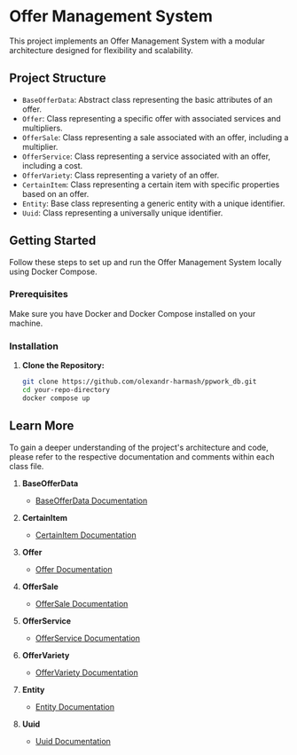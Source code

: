 # Offer Management System

This project implements an Offer Management System with a modular architecture designed for flexibility and scalability.

## Project Structure

- `BaseOfferData`: Abstract class representing the basic attributes of an offer.
- `Offer`: Class representing a specific offer with associated services and multipliers.
- `OfferSale`: Class representing a sale associated with an offer, including a multiplier.
- `OfferService`: Class representing a service associated with an offer, including a cost.
- `OfferVariety`: Class representing a variety of an offer.
- `CertainItem`: Class representing a certain item with specific properties based on an offer.
- `Entity`: Base class representing a generic entity with a unique identifier.
- `Uuid`: Class representing a universally unique identifier.

## Getting Started

Follow these steps to set up and run the Offer Management System locally using Docker Compose.

### Prerequisites

Make sure you have Docker and Docker Compose installed on your machine.

### Installation

1. **Clone the Repository:**
   ```bash
   git clone https://github.com/olexandr-harmash/ppwork_db.git
   cd your-repo-directory
   docker compose up
   ```

## Learn More

To gain a deeper understanding of the project's architecture and code, please refer to the respective documentation and comments within each class file.

1. **BaseOfferData**

   - [BaseOfferData Documentation](https://github.com/olexandr-harmash/ppwork_db/blob/development/src/core/README.md)

3. **CertainItem**

   - [CertainItem Documentation](https://github.com/olexandr-harmash/ppwork_db/blob/development/src/core/README.md)

4. **Offer**

   - [Offer Documentation](https://github.com/olexandr-harmash/ppwork_db/blob/development/src/core/README.md)

5. **OfferSale**

   - [OfferSale Documentation](https://github.com/olexandr-harmash/ppwork_db/blob/development/src/core/README.md)

6. **OfferService**

   - [OfferService Documentation](https://github.com/olexandr-harmash/ppwork_db/blob/development/src/core/README.md)

7. **OfferVariety**

   - [OfferVariety Documentation](https://github.com/olexandr-harmash/ppwork_db/blob/development/src/core/README.md)

8. **Entity**

   - [Entity Documentation](https://github.com/olexandr-harmash/ppwork_db/blob/development/src/core/README.md)

9. **Uuid**
   - [Uuid Documentation](https://github.com/olexandr-harmash/ppwork_db/blob/development/src/core/README.md)
